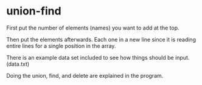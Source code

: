 # union-find

First put the number of elements (names) you want to add at the top.

Then put the elements afterwards. Each one in a new line since it is reading entire lines for a single position in the array.

There is an example data set included to see how things should be input. (data.txt)

Doing the union, find, and delete are explained in the program.
